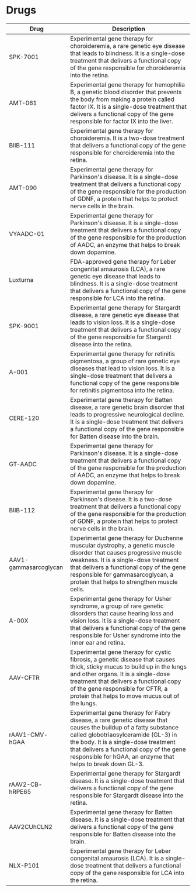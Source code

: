 # Drugs

| Drug | Description |
|---|---|
| SPK-7001 | Experimental gene therapy for choroideremia, a rare genetic eye disease that leads to blindness. It is a single-dose treatment that delivers a functional copy of the gene responsible for choroideremia into the retina. |
| AMT-061 | Experimental gene therapy for hemophilia B, a genetic blood disorder that prevents the body from making a protein called factor IX. It is a single-dose treatment that delivers a functional copy of the gene responsible for factor IX into the liver. |
| BIIB-111 | Experimental gene therapy for choroideremia. It is a two-dose treatment that delivers a functional copy of the gene responsible for choroideremia into the retina. |
| AMT-090 | Experimental gene therapy for Parkinson's disease. It is a single-dose treatment that delivers a functional copy of the gene responsible for the production of GDNF, a protein that helps to protect nerve cells in the brain. |
| VYAADC-01 | Experimental gene therapy for Parkinson's disease. It is a single-dose treatment that delivers a functional copy of the gene responsible for the production of AADC, an enzyme that helps to break down dopamine. |
| Luxturna | FDA-approved gene therapy for Leber congenital amaurosis (LCA), a rare genetic eye disease that leads to blindness. It is a single-dose treatment that delivers a functional copy of the gene responsible for LCA into the retina. |
| SPK-9001 | Experimental gene therapy for Stargardt disease, a rare genetic eye disease that leads to vision loss. It is a single-dose treatment that delivers a functional copy of the gene responsible for Stargardt disease into the retina. |
| A-001 | Experimental gene therapy for retinitis pigmentosa, a group of rare genetic eye diseases that lead to vision loss. It is a single-dose treatment that delivers a functional copy of the gene responsible for retinitis pigmentosa into the retina. |
| CERE-120 | Experimental gene therapy for Batten disease, a rare genetic brain disorder that leads to progressive neurological decline. It is a single-dose treatment that delivers a functional copy of the gene responsible for Batten disease into the brain. |
| GT-AADC | Experimental gene therapy for Parkinson's disease. It is a single-dose treatment that delivers a functional copy of the gene responsible for the production of AADC, an enzyme that helps to break down dopamine. |
| BIIB-112 | Experimental gene therapy for Parkinson's disease. It is a two-dose treatment that delivers a functional copy of the gene responsible for the production of GDNF, a protein that helps to protect nerve cells in the brain. |
| AAV1-gammasarcoglycan | Experimental gene therapy for Duchenne muscular dystrophy, a genetic muscle disorder that causes progressive muscle weakness. It is a single-dose treatment that delivers a functional copy of the gene responsible for gammasarcoglycan, a protein that helps to strengthen muscle cells. |
| A-00X | Experimental gene therapy for Usher syndrome, a group of rare genetic disorders that cause hearing loss and vision loss. It is a single-dose treatment that delivers a functional copy of the gene responsible for Usher syndrome into the inner ear and retina. |
| AAV-CFTR | Experimental gene therapy for cystic fibrosis, a genetic disease that causes thick, sticky mucus to build up in the lungs and other organs. It is a single-dose treatment that delivers a functional copy of the gene responsible for CFTR, a protein that helps to move mucus out of the lungs. |
| rAAV1-CMV- hGAA | Experimental gene therapy for Fabry disease, a rare genetic disease that causes the buildup of a fatty substance called globotriaosylceramide (GL-3) in the body. It is a single-dose treatment that delivers a functional copy of the gene responsible for hGAA, an enzyme that helps to break down GL-3. |
| rAAV2-CB- hRPE65 | Experimental gene therapy for Stargardt disease. It is a single-dose treatment that delivers a functional copy of the gene responsible for Stargardt disease into the retina. |
| AAV2CUhCLN2 | Experimental gene therapy for Batten disease. It is a single-dose treatment that delivers a functional copy of the gene responsible for Batten disease into the brain. |
| NLX-P101 | Experimental gene therapy for Leber congenital amaurosis (LCA). It is a single-dose treatment that delivers a functional copy of the gene responsible for LCA into the retina. |
